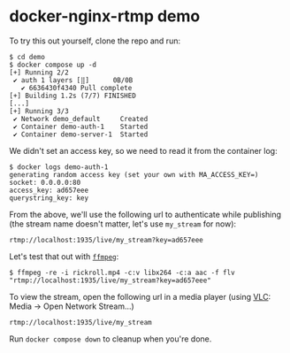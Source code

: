 # docker-nginx-rtmp demo

To try this out yourself, clone the repo and run:

```
$ cd demo
$ docker compose up -d
[+] Running 2/2
 ✔ auth 1 layers [⣿]      0B/0B
   ✔ 6636430f4340 Pull complete
[+] Building 1.2s (7/7) FINISHED
[...]
[+] Running 3/3
 ✔ Network demo_default     Created
 ✔ Container demo-auth-1    Started
 ✔ Container demo-server-1  Started
```

We didn't set an access key, so we need to read it from the container log:

```
$ docker logs demo-auth-1
generating random access key (set your own with MA_ACCESS_KEY=)
socket: 0.0.0.0:80
access_key: ad657eee
querystring_key: key
```

From the above, we'll use the following url to authenticate while publishing
(the stream name doesn't matter, let's use `my_stream` for now):

```
rtmp://localhost:1935/live/my_stream?key=ad657eee
```

Let's test that out with [`ffmpeg`](https://ffmpeg.org/):

```
$ ffmpeg -re -i rickroll.mp4 -c:v libx264 -c:a aac -f flv "rtmp://localhost:1935/live/my_stream?key=ad657eee"
```

To view the stream, open the following url in a media player (using
[VLC](https://www.videolan.org/vlc/): Media -> Open Network Stream...)

```
rtmp://localhost:1935/live/my_stream
```

Run `docker compose down` to cleanup when you're done.
